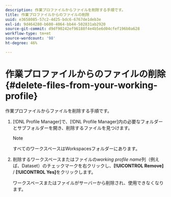 ```yaml
---
description: 作業プロファイルからファイルを削除する手順です。
title: 作業プロファイルからのファイルの削除
uuid: e3658085-57c2-4d25-bdc6-6767de1deb3e
exl-id: 9d464280-b600-4064-bb44-502831ab2920
source-git-commit: d9df90242ef96188f4e4b5e6d04cfef196b0a628
workflow-type: tm+mt
source-wordcount: '98'
ht-degree: 46%

---
```


# 作業プロファイルからのファイルの削除{#delete-files-from-your-working-profile}

作業プロファイルからファイルを削除する手順です。

1. [!DNL Profile Manager]で、[!DNL Profile Manager]内の必要なフォルダーとサブフォルダーを開き、削除するファイルを見つけます。

   >[!NOTE]
   >
   >すべてのワークスペースはWorkspacesフォルダーにあります。

1. 削除するワークスペースまたはファイルの&#x200B;*working profile name*&#x200B;列（例えば、Dataset）のチェックマークを右クリックし、**[!UICONTROL Remove]** / **[!UICONTROL Yes]**&#x200B;をクリックします。

   ワークスペースまたはファイルがサーバーから削除され、使用できなくなります。
